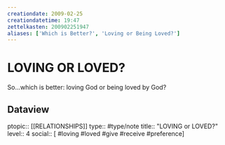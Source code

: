 ```yaml
---
creationdate: 2009-02-25
creationdatetime: 19:47
zettelkasten: 200902251947
aliases: ['Which is Better?', 'Loving or Being Loved?']
---
```

# LOVING OR LOVED?
So...which is better: loving God or being loved by God?

## Dataview
ptopic:: [[RELATIONSHIPS]]
type:: #type/note
title:: "LOVING or LOVED?"
level:: 4
social:: [ #loving #loved #give #receive #preference]
